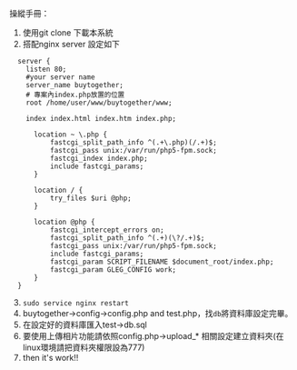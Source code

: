 操縱手冊：

1. 使用git clone 下載本系統
2. 搭配nginx server 設定如下

  ```
    server {
      listen 80;
      #your server name
      server_name buytogether;
      # 專案內index.php放置的位置
      root /home/user/www/buytogether/www;
    
      index index.html index.htm index.php;
    
        location ~ \.php {
            fastcgi_split_path_info ^(.+\.php)(/.+)$;
            fastcgi_pass unix:/var/run/php5-fpm.sock;
            fastcgi_index index.php;
            include fastcgi_params;
        }
        
        location / {
            try_files $uri @php;
        }
        
        location @php {
            fastcgi_intercept_errors on;
            fastcgi_split_path_info ^(.+)(\?/.+)$;
            fastcgi_pass unix:/var/run/php5-fpm.sock;
            include fastcgi_params;
            fastcgi_param SCRIPT_FILENAME $document_root/index.php;
            fastcgi_param GLEG_CONFIG work;
        }
    }
  ```
  
3. `sudo service nginx restart` 
4. buytogether->config->config.php and test.php，找`db`將資料庫設定完畢。
5. 在設定好的資料庫匯入test->db.sql
6. 要使用上傳相片功能請依照config.php->upload_* 相關設定建立資料夾(在linux環境請把資料夾權限設為777)
7. then it's work!! 